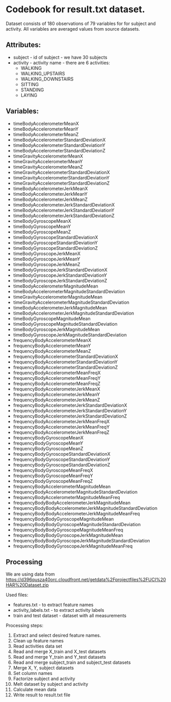 # Codebook for result.txt dataset.

Dataset consists of 180 observations of 79 variables for for subject and activity. All variables are averaged values from source datasets.

## Attributes:
- subject - id of subject - we have 30 subjects
- activity - activity name - there are 6 activities:
  - WALKING
  - WALKING_UPSTAIRS
  - WALKING_DOWNSTAIRS
  - SITTING
  - STANDING
  - LAYING

## Variables:
- timeBodyAccelerometerMeanX
- timeBodyAccelerometerMeanY
- timeBodyAccelerometerMeanZ
- timeBodyAccelerometerStandardDeviationX
- timeBodyAccelerometerStandardDeviationY
- timeBodyAccelerometerStandardDeviationZ
- timeGravityAccelerometerMeanX
- timeGravityAccelerometerMeanY
- timeGravityAccelerometerMeanZ
- timeGravityAccelerometerStandardDeviationX
- timeGravityAccelerometerStandardDeviationY
- timeGravityAccelerometerStandardDeviationZ
- timeBodyAccelerometerJerkMeanX
- timeBodyAccelerometerJerkMeanY
- timeBodyAccelerometerJerkMeanZ
- timeBodyAccelerometerJerkStandardDeviationX
- timeBodyAccelerometerJerkStandardDeviationY
- timeBodyAccelerometerJerkStandardDeviationZ
- timeBodyGyroscopeMeanX
- timeBodyGyroscopeMeanY
- timeBodyGyroscopeMeanZ
- timeBodyGyroscopeStandardDeviationX
- timeBodyGyroscopeStandardDeviationY
- timeBodyGyroscopeStandardDeviationZ
- timeBodyGyroscopeJerkMeanX
- timeBodyGyroscopeJerkMeanY
- timeBodyGyroscopeJerkMeanZ
- timeBodyGyroscopeJerkStandardDeviationX
- timeBodyGyroscopeJerkStandardDeviationY
- timeBodyGyroscopeJerkStandardDeviationZ
- timeBodyAccelerometerMagnitudeMean
- timeBodyAccelerometerMagnitudeStandardDeviation
- timeGravityAccelerometerMagnitudeMean
- timeGravityAccelerometerMagnitudeStandardDeviation
- timeBodyAccelerometerJerkMagnitudeMean
- timeBodyAccelerometerJerkMagnitudeStandardDeviation
- timeBodyGyroscopeMagnitudeMean
- timeBodyGyroscopeMagnitudeStandardDeviation
- timeBodyGyroscopeJerkMagnitudeMean
- timeBodyGyroscopeJerkMagnitudeStandardDeviation
- frequencyBodyAccelerometerMeanX
- frequencyBodyAccelerometerMeanY
- frequencyBodyAccelerometerMeanZ
- frequencyBodyAccelerometerStandardDeviationX
- frequencyBodyAccelerometerStandardDeviationY
- frequencyBodyAccelerometerStandardDeviationZ
- frequencyBodyAccelerometerMeanFreqX
- frequencyBodyAccelerometerMeanFreqY
- frequencyBodyAccelerometerMeanFreqZ
- frequencyBodyAccelerometerJerkMeanX
- frequencyBodyAccelerometerJerkMeanY
- frequencyBodyAccelerometerJerkMeanZ
- frequencyBodyAccelerometerJerkStandardDeviationX
- frequencyBodyAccelerometerJerkStandardDeviationY
- frequencyBodyAccelerometerJerkStandardDeviationZ
- frequencyBodyAccelerometerJerkMeanFreqX
- frequencyBodyAccelerometerJerkMeanFreqY
- frequencyBodyAccelerometerJerkMeanFreqZ
- frequencyBodyGyroscopeMeanX
- frequencyBodyGyroscopeMeanY
- frequencyBodyGyroscopeMeanZ
- frequencyBodyGyroscopeStandardDeviationX
- frequencyBodyGyroscopeStandardDeviationY
- frequencyBodyGyroscopeStandardDeviationZ
- frequencyBodyGyroscopeMeanFreqX
- frequencyBodyGyroscopeMeanFreqY
- frequencyBodyGyroscopeMeanFreqZ
- frequencyBodyAccelerometerMagnitudeMean
- frequencyBodyAccelerometerMagnitudeStandardDeviation
- frequencyBodyAccelerometerMagnitudeMeanFreq
- frequencyBodyBodyAccelerometerJerkMagnitudeMean
- frequencyBodyBodyAccelerometerJerkMagnitudeStandardDeviation
- frequencyBodyBodyAccelerometerJerkMagnitudeMeanFreq
- frequencyBodyBodyGyroscopeMagnitudeMean
- frequencyBodyBodyGyroscopeMagnitudeStandardDeviation
- frequencyBodyBodyGyroscopeMagnitudeMeanFreq
- frequencyBodyBodyGyroscopeJerkMagnitudeMean
- frequencyBodyBodyGyroscopeJerkMagnitudeStandardDeviation
- frequencyBodyBodyGyroscopeJerkMagnitudeMeanFreq

## Processing
We are using data from https://d396qusza40orc.cloudfront.net/getdata%2Fprojectfiles%2FUCI%20HAR%20Dataset.zip

Used files:
- features.txt - to extract feature names
- activity_labels.txt - to extract activity labels
- train and test dataset - dataset with all measurements

Processing steps:
1. Extract and select desired feature names.
2. Clean up feature names
3. Read activities data set
4. Read and merge X_train and X_test datasets
5. Read and merge Y_train and Y_test datasets
6. Read and merge subject_train and subject_test datasets
7. Merge X, Y, subject datasets
8. Set column names
9. Factorize subject and activity
10. Melt dataset by subject and activity
11. Calculate mean data
12. Write result to result.txt file